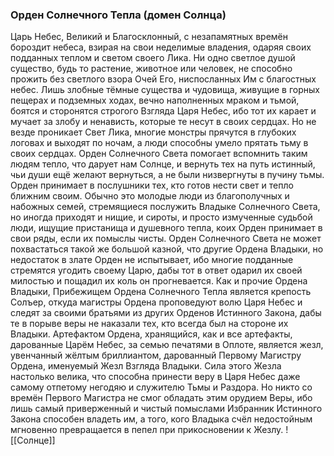 ###  Орден Солнечного Тепла (домен Солнца)

Царь Небес, Великий и Благосклонный, с незапамятных времён бороздит небеса, взирая на свои неделимые владения, одаряя своих подданных теплом и светом своего Лика. Ни одно светлое душой существо, будь то растение, животное или человек, не способно прожить без светлого взора Очей Его, ниспосланных Им с благостных небес. Лишь злобные тёмные существа и чудовища, живущие в горных пещерах и подземных ходах, вечно наполненных мраком и тьмой, боятся и сторонятся строгого Взгляда Царя Небес, ибо тот их карает и мучает за злобу и ненависть, которые те несут в своих сердцах. Но не везде проникает Свет Лика, многие монстры прячутся в глубоких логовах и выходят по ночам, а люди способны умело прятать тьму в своих сердцах. Орден Солнечного Света помогает вспомнить таким людям тепло, что дарует нам Солнце, и вернуть тех на путь истинный, чьи души ещё желают вернуться, а не были низвергнуты в пучину тьмы.
Орден принимает в послушники тех, кто готов нести свет и тепло ближним своим. Обычно это молодые люди из благополучных и набожных семей, стремящиеся послужить Владыке Солнечного Света, но иногда приходят и нищие, и сироты, и просто измученные судьбой люди, ищущие пристанища и душевного тепла, коих Орден принимает в свои ряды, если их помыслы чисты.
Орден Солнечного Света не может похвастаться такой же большой казной, что другие Ордена Владыки, но недостаток в злате Орден не испытывает, ибо многие подданные стремятся угодить своему Царю, дабы тот в ответ одарил их своей милостью и пощадил их коль он прогневается.
Как и прочие Ордена Владыки, Прибежищем Ордена Солнечного Тепла является крепость Солъер, откуда магистры Ордена проповедуют волю Царя Небес и следят за своими братьями из других Орденов Истинного Закона, дабы те в порыве веры не наказали тех, кто всегда был на стороне их Владыки.
Артефактом Ордена, хранящийся, как и все артефакты, дарованные Царём Небес, за семью печатями в Оплоте, является жезл, увенчанный жёлтым бриллиантом, дарованный Первому Магистру Ордена, именуемый Жезл Взгляда Владыки. Сила этого Жезла настолько велика, что способна принести веру в Царя Небес даже самому отпетому негодяю и служителю Тьмы и Раздора. Но никто со времён Первого Магистра не смог обладать этим орудием Веры, ибо лишь самый приверженный и чистый помыслами Избранник Истинного Закона способен владеть им, а того, кого Владыка счёл недостойным мгновенно превращается в пепел при прикосновении к Жезлу.
![[Солнце]]